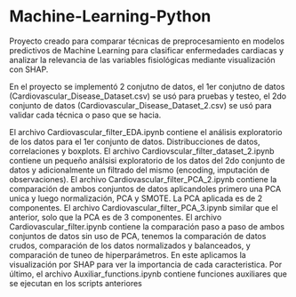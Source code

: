 # Machine-Learning-Python
Proyecto creado para comparar técnicas de preprocesamiento en modelos predictivos de Machine Learning para clasificar enfermedades cardiacas y analizar la relevancia de las variables fisiológicas mediante visualización con SHAP.

En el proyecto se implementó 2 conjutno de datos, el 1er conjutno de datos (Cardiovascular_Disease_Dataset.csv) se usó para pruebas y testeo, el 2do conjunto de datos (Cardiovascular_Disease_Dataset_2.csv) se usó para validar cada técnica o paso que se hacia.

El archivo Cardiovascular_filter_EDA.ipynb contiene el análisis exploratorio de los datos para el 1er conjunto de datos. Distribucciones de datos, correlaciones y boxplots.
El archivo Cardiovscular_filter_dataset_2.ipynb contiene un pequeño análsisi exploratorio de los datos del 2do conjunto de datos y adicionalmente un filtrado del mismo (encoding, imputación de observaciones).
El archivo Cardiovascular_filter_PCA_2.ipynb contiene la comparación de ambos conjuntos de datos aplicandoles primero una PCA unica y luego normalización, PCA y SMOTE. La PCA aplicada es de 2 componentes.
El archivo Cardiovascular_filter_PCA_3.ipynb similar que el anterior, solo que la PCA es de 3 componentes.
El archivo Cardiovascular_filter.ipynb contiene la comparación paso a paso de ambos conjuntos de datos sin uso de PCA, tenemos la comparación de datos crudos, comparación de los datos normalizados y balanceados, y comparación de tuneo de hiperparámetros. En este aplicamos la visualización por SHAP para ver la importancia de cada caracteristica.
Por último, el archivo Auxiliar_functions.ipynb contiene funciones auxiliares que se ejecutan en los scripts anteriores


